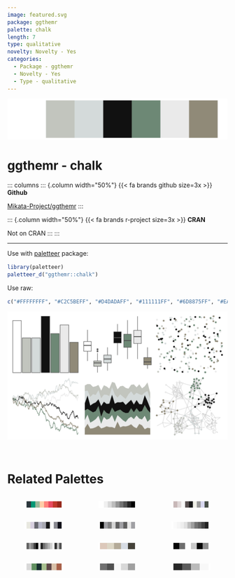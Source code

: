 ```yaml
---
image: featured.svg
package: ggthemr
palette: chalk
length: 7
type: qualitative
novelty: Novelty - Yes
categories:
  - Package - ggthemr
  - Novelty - Yes
  - Type - qualitative
---
```


![](featured.svg)

# ggthemr - chalk 

::: columns
::: {.column width="50%"}
{{< fa brands github size=3x >}}
**Github**

[Mikata-Project/ggthemr](https://github.com/Mikata-Project/ggthemr)
:::

::: {.column width="50%"}
{{< fa brands r-project size=3x >}}
**CRAN**

Not on CRAN
:::
:::

<hr> 

Use with [paletteer](https://emilhvitfeldt.github.io/paletteer/) package:

```r
library(paletteer)
paletteer_d("ggthemr::chalk")
```

Use raw:

```r
c("#FFFFFFFF", "#C2C5BEFF", "#D4DADAFF", "#111111FF", "#6D8875FF", "#EAEAEAFF", "#908A78FF")
``` 

![](examples.svg) 

<br>

# Related Palettes

<div class="list" style="display: grid; grid-template-columns: auto auto auto;"> <figure class="figure">
<a href="../../awtools/a_palette/"> <img src="../../awtools/a_palette/featured.svg" style="width: 100%;" class="figure-img"></a>
</figure> <figure class="figure">
<a href="../../RColorBrewer/Greys/"> <img src="../../RColorBrewer/Greys/featured.svg" style="width: 100%;" class="figure-img"></a>
</figure> <figure class="figure">
<a href="../../palettetown/castform/"> <img src="../../palettetown/castform/featured.svg" style="width: 100%;" class="figure-img"></a>
</figure> <figure class="figure">
<a href="../../palettetown/silcoon/"> <img src="../../palettetown/silcoon/featured.svg" style="width: 100%;" class="figure-img"></a>
</figure> <figure class="figure">
<a href="../../ggprism/black_and_white/"> <img src="../../ggprism/black_and_white/featured.svg" style="width: 100%;" class="figure-img"></a>
</figure> <figure class="figure">
<a href="../../ggsci/grey_material/"> <img src="../../ggsci/grey_material/featured.svg" style="width: 100%;" class="figure-img"></a>
</figure> <figure class="figure">
<a href="../../ggthemes/stata_mono/"> <img src="../../ggthemes/stata_mono/featured.svg" style="width: 100%;" class="figure-img"></a>
</figure> <figure class="figure">
<a href="../../calecopal/coastaldune1/"> <img src="../../calecopal/coastaldune1/featured.svg" style="width: 100%;" class="figure-img"></a>
</figure> <figure class="figure">
<a href="../../tayloRswift/reputation/"> <img src="../../tayloRswift/reputation/featured.svg" style="width: 100%;" class="figure-img"></a>
</figure> <figure class="figure">
<a href="../../ochRe/winmar/"> <img src="../../ochRe/winmar/featured.svg" style="width: 100%;" class="figure-img"></a>
</figure> <figure class="figure">
<a href="../../palettetown/unown/"> <img src="../../palettetown/unown/featured.svg" style="width: 100%;" class="figure-img"></a>
</figure> <figure class="figure">
<a href="../../tayloRswift/folklore/"> <img src="../../tayloRswift/folklore/featured.svg" style="width: 100%;" class="figure-img"></a>
</figure> 
</div>
